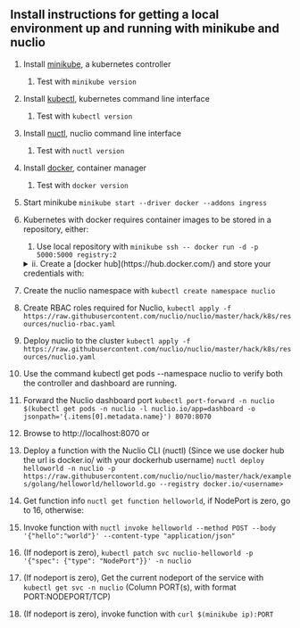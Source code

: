 ## Install instructions for getting a local environment up and running with minikube and nuclio
1. Install [minikube](https://minikube.sigs.k8s.io/docs/start/), a kubernetes controller
    1. Test with `minikube version`
2. Install [kubectl](https://kubernetes.io/docs/tasks/tools/install-kubectl/), kubernetes command line interface
    1. Test with `kubectl version`
3. Install [nuctl](https://nuclio.io/docs/latest/reference/nuctl/nuctl/), nuclio command line interface
    1. Test with `nuctl version`
4. Install [docker](https://docs.docker.com/engine/install/), container manager
    1. Test with `docker version`
5. Start minikube `minikube start --driver docker --addons ingress`
6. Kubernetes with docker requires container images to be stored in a repository, either:
    1. Use local repository with `minikube ssh -- docker run -d -p 5000:5000 registry:2`
    <details>
    <summary>ii. Create a [docker hub](https://hub.docker.com/) and store your credentials with:</summary>
      
  
        read -s mypassword
        enter your password
        kubectl create secret docker-registry registry-credentials --namespace nuclio \
            --docker-username <username> \
            --docker-password $mypassword \
            --docker-server <URL> \
            --docker-email ignored@nuclio.io
        unset mypassword
        
      
    </details>

7. Create the nuclio namespace with `kubectl create namespace nuclio`
8. Create RBAC roles required for Nuclio, `kubectl apply -f https://raw.githubusercontent.com/nuclio/nuclio/master/hack/k8s/resources/nuclio-rbac.yaml`
9. Deploy nuclio to the cluster `kubectl apply -f https://raw.githubusercontent.com/nuclio/nuclio/master/hack/k8s/resources/nuclio.yaml`
10. Use the command kubectl get pods --namespace nuclio to verify both the controller and dashboard are running.
11. Forward the Nuclio dashboard port `kubectl port-forward -n nuclio $(kubectl get pods -n nuclio -l nuclio.io/app=dashboard -o jsonpath='{.items[0].metadata.name}') 8070:8070`
12. Browse to http://localhost:8070 or
13. Deploy a function with the Nuclio CLI (nuctl) (Since we use docker hub the url is docker.io/<username> with your dockerhub username) `nuctl deploy helloworld -n nuclio -p https://raw.githubusercontent.com/nuclio/nuclio/master/hack/examples/golang/helloworld/helloworld.go --registry docker.io/<username>`
14. Get function info `nuctl get function helloworld`, if NodePort is zero, go to 16, otherwise:
15. Invoke function with `nuctl invoke helloworld --method POST --body '{"hello":"world"}' --content-type "application/json"`
16. (If nodeport is zero), `kubectl patch svc nuclio-helloworld -p '{"spec": {"type": "NodePort"}}' -n nuclio`
17. (If nodeport is zero), Get the current nodeport of the service with `kubectl get svc -n nuclio` (Column PORT(s), with format PORT:NODEPORT/TCP)
18. (If nodeport is zero), invoke function with `curl $(minikube ip):PORT`
